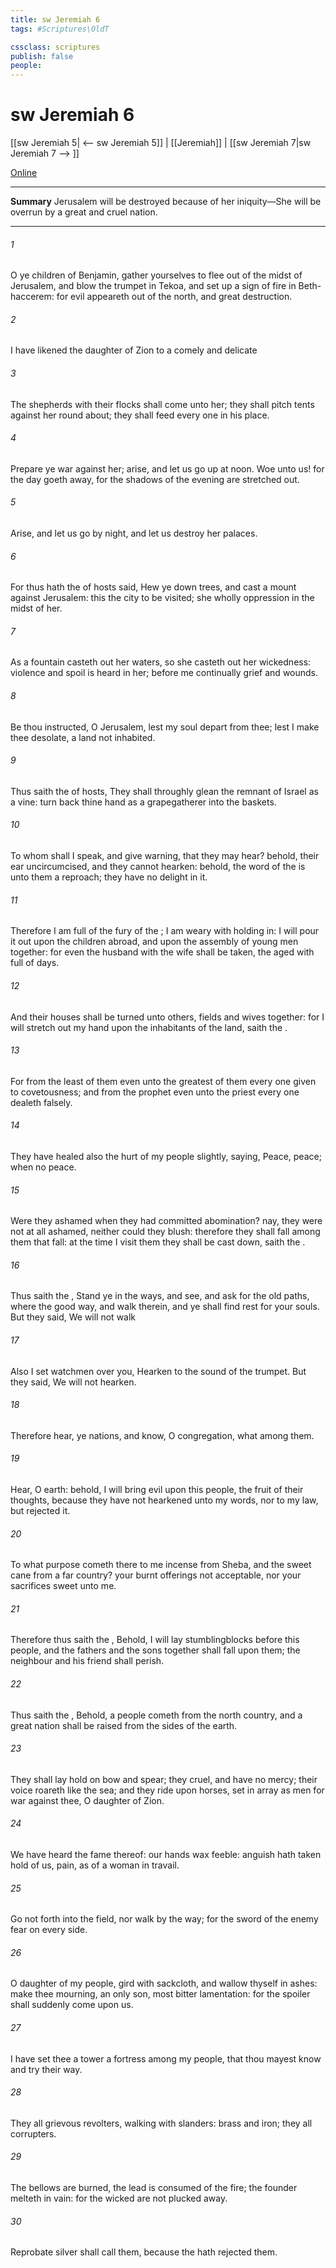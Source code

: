 ```yaml
---
title: sw Jeremiah 6
tags: #Scriptures\OldT

cssclass: scriptures
publish: false
people:
---
```


# sw Jeremiah 6
[[sw Jeremiah 5| <-- sw Jeremiah 5]] | [[Jeremiah]] | [[sw Jeremiah 7|sw Jeremiah 7 --> ]]

[Online](https://churchofjesuschrist.org/study/scriptures/ot/jer/6?lang=eng)

---
__Summary__
Jerusalem will be destroyed because of her iniquity—She will be overrun by a great and cruel nation.

---
###### 1 
O ye children of Benjamin, gather yourselves to flee out of the midst of Jerusalem, and blow the trumpet in Tekoa, and set up a sign of fire in Beth-haccerem: for evil appeareth out of the north, and great destruction.

###### 2 
I have likened the daughter of Zion to a comely and delicate 

###### 3 
The shepherds with their flocks shall come unto her; they shall pitch  tents against her round about; they shall feed every one in his place.

###### 4 
Prepare ye war against her; arise, and let us go up at noon. Woe unto us! for the day goeth away, for the shadows of the evening are stretched out.

###### 5 
Arise, and let us go by night, and let us destroy her palaces.

###### 6 
For thus hath the  of hosts said, Hew ye down trees, and cast a mount against Jerusalem: this  the city to be visited; she  wholly oppression in the midst of her.

###### 7 
As a fountain casteth out her waters, so she casteth out her wickedness: violence and spoil is heard in her; before me continually  grief and wounds.

###### 8 
Be thou instructed, O Jerusalem, lest my soul depart from thee; lest I make thee desolate, a land not inhabited.

###### 9 
Thus saith the  of hosts, They shall throughly glean the remnant of Israel as a vine: turn back thine hand as a grapegatherer into the baskets.

###### 10 
To whom shall I speak, and give warning, that they may hear? behold, their ear  uncircumcised, and they cannot hearken: behold, the word of the  is unto them a reproach; they have no delight in it.

###### 11 
Therefore I am full of the fury of the ; I am weary with holding in: I will pour it out upon the children abroad, and upon the assembly of young men together: for even the husband with the wife shall be taken, the aged with  full of days.

###### 12 
And their houses shall be turned unto others,  fields and wives together: for I will stretch out my hand upon the inhabitants of the land, saith the .

###### 13 
For from the least of them even unto the greatest of them every one  given to covetousness; and from the prophet even unto the priest every one dealeth falsely.

###### 14 
They have healed also the hurt  of my people slightly, saying, Peace, peace; when  no peace.

###### 15 
Were they ashamed when they had committed abomination? nay, they were not at all ashamed, neither could they blush: therefore they shall fall among them that fall: at the time  I visit them they shall be cast down, saith the .

###### 16 
Thus saith the , Stand ye in the ways, and see, and ask for the old paths, where  the good way, and walk therein, and ye shall find rest for your souls. But they said, We will not walk 

###### 17 
Also I set watchmen over you,  Hearken to the sound of the trumpet. But they said, We will not hearken.

###### 18 
Therefore hear, ye nations, and know, O congregation, what  among them.

###### 19 
Hear, O earth: behold, I will bring evil upon this people,  the fruit of their thoughts, because they have not hearkened unto my words, nor to my law, but rejected it.

###### 20 
To what purpose cometh there to me incense from Sheba, and the sweet cane from a far country? your burnt offerings  not acceptable, nor your sacrifices sweet unto me.

###### 21 
Therefore thus saith the , Behold, I will lay stumblingblocks before this people, and the fathers and the sons together shall fall upon them; the neighbour and his friend shall perish.

###### 22 
Thus saith the , Behold, a people cometh from the north country, and a great nation shall be raised from the sides of the earth.

###### 23 
They shall lay hold on bow and spear; they  cruel, and have no mercy; their voice roareth like the sea; and they ride upon horses, set in array as men for war against thee, O daughter of Zion.

###### 24 
We have heard the fame thereof: our hands wax feeble: anguish hath taken hold of us,  pain, as of a woman in travail.

###### 25 
Go not forth into the field, nor walk by the way; for the sword of the enemy  fear  on every side.

###### 26 
O daughter of my people, gird  with sackcloth, and wallow thyself in ashes: make thee mourning,  an only son, most bitter lamentation: for the spoiler shall suddenly come upon us.

###### 27 
I have set thee  a tower  a fortress among my people, that thou mayest know and try their way.

###### 28 
They  all grievous revolters, walking with slanders:  brass and iron; they  all corrupters.

###### 29 
The bellows are burned, the lead is consumed of the fire; the founder melteth in vain: for the wicked are not plucked away.

###### 30 
Reprobate silver shall  call them, because the  hath rejected them.

